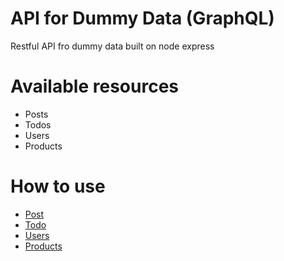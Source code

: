 # API for Dummy Data (GraphQL)

Restful API fro dummy data built on node express


# Available resources
 - Posts
 - Todos
 - Users
 - Products

 # How to use 
 - [Post](https://github.com/bantawa04/redesigned-system-graphql/wiki/Posts)
 - [Todo](https://github.com/bantawa04/redesigned-system-graphql/wiki/Todo)
 - [Users](https://github.com/bantawa04/redesigned-system-graphql/wiki/User)
 - [Products](https://github.com/bantawa04/redesigned-system-graphql/wiki/Products)

